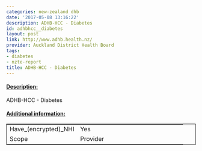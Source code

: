 ```yaml
---
categories: new-zealand dhb
date: '2017-05-08 13:16:22'
description: ADHB-HCC - Diabetes
id: adhbhcc__diabetes
layout: post
link: http://www.adhb.health.nz/
provider: Auckland District Health Board
tags:
- diabetes
- nzte-report
title: ADHB-HCC - Diabetes
---
```



 <h4> <u>Description:</u> </h4>
ADHB-HCC - Diabetes
 <h4> <u>Additional information:</u> </h4>
 <table style="border: 1px solid">
 <tr> <td width="40%">Have_(encrypted)_NHI</td> <td>Yes</td> </tr>
 <tr> <td width="40%">Scope</td> <td>Provider</td> </tr>
 </table>